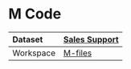 



# M Code

|Dataset|[Sales Support](./../Sales-Support.md)|
| :--- | :--- |
|Workspace|[M-files](../../Workspaces/M-files.md)|
